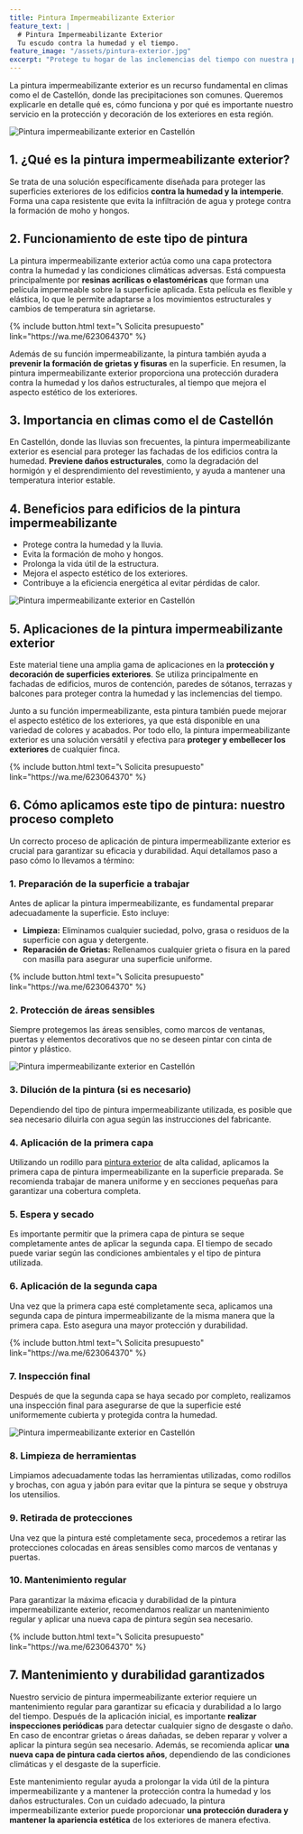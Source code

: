 ```yaml
---
title: Pintura Impermeabilizante Exterior
feature_text: |
  # Pintura Impermeabilizante Exterior
  Tu escudo contra la humedad y el tiempo.
feature_image: "/assets/pintura-exterior.jpg"
excerpt: "Protege tu hogar de las inclemencias del tiempo con nuestra pintura impermeabilizante exterior en Castellón. Consulta hoy mismo."
---
```


La pintura impermeabilizante exterior es un recurso fundamental en climas como el de Castellón, donde las precipitaciones son comunes. Queremos explicarle en detalle qué es, cómo funciona y por qué es importante nuestro servicio en la protección y decoración de los exteriores en esta región.

<img src="/assets/pintura impermeabilizante exterior en castellon 1.jpg" alt="Pintura impermeabilizante exterior en Castellón" class="center2">


## 1. ¿Qué es la pintura impermeabilizante exterior?
Se trata de una solución específicamente diseñada para proteger las superficies exteriores de los edificios **contra la humedad y la intemperie**. Forma una capa resistente que evita la infiltración de agua y protege contra la formación de moho y hongos.

## 2. Funcionamiento de este tipo de pintura

La pintura impermeabilizante exterior actúa como una capa protectora contra la humedad y las condiciones climáticas adversas. Está compuesta principalmente por **resinas acrílicas o elastoméricas** que forman una película impermeable sobre la superficie aplicada. Esta película es flexible y elástica, lo que le permite adaptarse a los movimientos estructurales y cambios de temperatura sin agrietarse. 

<div class="center2">
{% include button.html text="📞 Solicita presupuesto" link="https://wa.me/623064370" %}
</div>

Además de su función impermeabilizante, la pintura también ayuda a **prevenir la formación de grietas y fisuras** en la superficie. En resumen, la pintura impermeabilizante exterior proporciona una protección duradera contra la humedad y los daños estructurales, al tiempo que mejora el aspecto estético de los exteriores.

## 3. Importancia en climas como el de Castellón
En Castellón, donde las lluvias son frecuentes, la pintura impermeabilizante exterior es esencial para proteger las fachadas de los edificios contra la humedad. **Previene daños estructurales**, como la degradación del hormigón y el desprendimiento del revestimiento, y ayuda a mantener una temperatura interior estable.


## 4. Beneficios para edificios de la pintura impermeabilizante
- Protege contra la humedad y la lluvia.
- Evita la formación de moho y hongos.
- Prolonga la vida útil de la estructura.
- Mejora el aspecto estético de los exteriores.
- Contribuye a la eficiencia energética al evitar pérdidas de calor.

<img src="/assets/pintura impermeabilizante exterior en castellon 2.jpg" alt="Pintura impermeabilizante exterior en Castellón" class="center2">

## 5. Aplicaciones de la pintura impermeabilizante exterior
Este material tiene una amplia gama de aplicaciones en la **protección y decoración de superficies exteriores**. Se utiliza principalmente en fachadas de edificios, muros de contención, paredes de sótanos, terrazas y balcones para proteger contra la humedad y las inclemencias del tiempo. 

Junto a su función impermeabilizante, esta pintura también puede mejorar el aspecto estético de los exteriores, ya que está disponible en una variedad de colores y acabados. Por todo ello, la pintura impermeabilizante exterior es una solución versátil y efectiva para **proteger y embellecer los exteriores** de cualquier finca.

<div class="center2">
{% include button.html text="📞 Solicita presupuesto" link="https://wa.me/623064370" %}
</div>

## 6. Cómo aplicamos este tipo de pintura: nuestro proceso completo

Un correcto proceso de aplicación de pintura impermeabilizante exterior es crucial para garantizar su eficacia y durabilidad. Aquí detallamos paso a paso cómo lo llevamos a término:

### 1. Preparación de la superficie a trabajar
Antes de aplicar la pintura impermeabilizante, es fundamental preparar adecuadamente la superficie. Esto incluye:

- **Limpieza:** Eliminamos cualquier suciedad, polvo, grasa o residuos de la superficie con agua y detergente.
- **Reparación de Grietas:** Rellenamos cualquier grieta o fisura en la pared con masilla para asegurar una superficie uniforme.

<div class="center2">
{% include button.html text="📞 Solicita presupuesto" link="https://wa.me/623064370" %}
</div>

### 2. Protección de áreas sensibles
Siempre protegemos las áreas sensibles, como marcos de ventanas, puertas y elementos decorativos que no se deseen pintar con cinta de pintor y plástico.

<img src="/assets/pintura impermeabilizante exterior en castellon 3.jpg" alt="Pintura impermeabilizante exterior en Castellón" class="center2">

### 3. Dilución de la pintura (si es necesario)
Dependiendo del tipo de pintura impermeabilizante utilizada, es posible que sea necesario diluirla con agua según las instrucciones del fabricante.

### 4. Aplicación de la primera capa
Utilizando un rodillo para [pintura exterior](https://pintorencastellon.es/pintura-exterior) de alta calidad, aplicamos la primera capa de pintura impermeabilizante en la superficie preparada. Se recomienda trabajar de manera uniforme y en secciones pequeñas para garantizar una cobertura completa.

### 5. Espera y secado
Es importante permitir que la primera capa de pintura se seque completamente antes de aplicar la segunda capa. El tiempo de secado puede variar según las condiciones ambientales y el tipo de pintura utilizada.

### 6. Aplicación de la segunda capa
Una vez que la primera capa esté completamente seca, aplicamos una segunda capa de pintura impermeabilizante de la misma manera que la primera capa. Esto asegura una mayor protección y durabilidad.

<div class="center2">
{% include button.html text="📞 Solicita presupuesto" link="https://wa.me/623064370" %}
</div>

### 7. Inspección final
Después de que la segunda capa se haya secado por completo, realizamos una inspección final para asegurarse de que la superficie esté uniformemente cubierta y protegida contra la humedad.

<img src="/assets/pintura impermeabilizante exterior en castellon 4.jpg" alt="Pintura impermeabilizante exterior en Castellón" class="center2">

### 8. Limpieza de herramientas
Limpiamos adecuadamente todas las herramientas utilizadas, como rodillos y brochas, con agua y jabón para evitar que la pintura se seque y obstruya los utensilios.

### 9. Retirada de protecciones
Una vez que la pintura esté completamente seca, procedemos a retirar las protecciones colocadas en áreas sensibles como marcos de ventanas y puertas.

### 10. Mantenimiento regular
Para garantizar la máxima eficacia y durabilidad de la pintura impermeabilizante exterior, recomendamos realizar un mantenimiento regular y aplicar una nueva capa de pintura según sea necesario.

<div class="center2">
{% include button.html text="📞 Solicita presupuesto" link="https://wa.me/623064370" %}
</div>
 
## 7. Mantenimiento y durabilidad garantizados
Nuestro servicio de pintura impermeabilizante exterior requiere un mantenimiento regular para garantizar su eficacia y durabilidad a lo largo del tiempo. Después de la aplicación inicial, es importante **realizar inspecciones periódicas** para detectar cualquier signo de desgaste o daño. En caso de encontrar grietas o áreas dañadas, se deben reparar y volver a aplicar la pintura según sea necesario. Además, se recomienda aplicar **una nueva capa de pintura cada ciertos años**, dependiendo de las condiciones climáticas y el desgaste de la superficie. 

Este mantenimiento regular ayuda a prolongar la vida útil de la pintura impermeabilizante y a mantener la protección contra la humedad y los daños estructurales. Con un cuidado adecuado, la pintura impermeabilizante exterior puede proporcionar **una protección duradera y mantener la apariencia estética** de los exteriores de manera efectiva.
